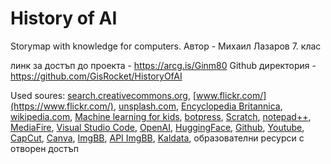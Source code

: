 # History of AI
Storymap with knowledge for computers.
Aвтор - Михаил Лазаров 7. клас

линк за достъп до проекта - https://arcg.is/Ginm80
Github директория - https://github.com/GisRocket/HistoryOfAI


Used soures: [search.creativecommons.org](https://search.creativecommons.org/), [www.flickr.com/](https://www.flickr.com/), [unsplash.com](https://unsplash.com/), [Encyclopedia Britannica](https://www.britannica.com/), [wikipedia.com](https://www.wikipedia.org/), [Machine learning for kids](https://machinelearningforkids.co.uk), [botpress](https://botpress.com/), [Scratch](https://scratch.mit.edu/), [notepad++](https://notepad-plus-plus.org/), [MediaFire](https://www.mediafire.com/), [Visual Studio Code](https://code.visualstudio.com/), [OpenAI](https://openai.com/), [HuggingFace](https://huggingface.co/), [Github](https://github.com/), [Youtube](https://www.youtube.com/), [CapCut](https://www.capcut.com), [Canva](https://www.canva.com), [ImgBB](https://imgbb.com/), [API ImgBB](https://api.imgbb.com/), [Kaldata](https://www.kaldata.com/), образователни ресурси с отворен достъп
